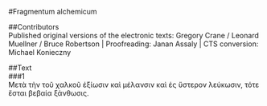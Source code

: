 #Fragmentum alchemicum  

##Contributors  
Published original versions of the electronic texts: Gregory Crane / Leonard Muellner / Bruce Robertson | Proofreading: Janan Assaly | CTS conversion: Michael Konieczny  

##Text  
###1  
Μετὰ τὴν τοῦ χαλκοῦ ἐξίωσιν καὶ μέλανσιν καὶ ἐς ὕστερον λεύκωσιν, τότε ἔσται βεβαία ξάνθωσις.  
